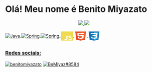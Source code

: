 <h1 align="left">Olá! Meu nome é Benito Miyazato</h1>

<div align="center">
  <a href="https://github.com/benitomiyazato">
  <img height="180em" src="https://github-readme-stats.vercel.app/api?username=benitomiyazato&show_icons=true&theme=dark&include_all_commits=true&count_private=true"/>
  <img height="180em" src="https://github-readme-stats.vercel.app/api/top-langs/?username=benitomiyazato&layout=compact&langs_count=7&theme=dark"/>
</div>
  <div style="display: inline_block"><br>
  <img align = "center" alt="Java" height="30" width="40" src="https://cdn.jsdelivr.net/gh/devicons/devicon/icons/java/java-original.svg" />
  <img align = "center" alt="Spring" height="30" width="40" src="https://cdn.jsdelivr.net/gh/devicons/devicon/icons/spring/spring-original.svg" />
  <img align = "center" alt="Spring" height="30" width="40" src=  "https://cdn.jsdelivr.net/gh/devicons/devicon/icons/mysql/mysql-original.svg" />
  <img align="center" alt="Js" height="30" width="40" src="https://raw.githubusercontent.com/devicons/devicon/master/icons/javascript/javascript-plain.svg">
  <img align="center" alt="HTML" height="30" width="40" src="https://raw.githubusercontent.com/devicons/devicon/master/icons/html5/html5-original.svg">
  <img align="center" alt="CSS" height="30" width="40" src="https://raw.githubusercontent.com/devicons/devicon/master/icons/css3/css3-original.svg">
</div>
  
  ##
  
<h3 align="left" style="display:inline_block">Redes sociais:</h3>
<a href="https://linkedin.com/in/benitomiyazato" target="blank"><img align="center" src="https://raw.githubusercontent.com/rahuldkjain/github-profile-readme-generator/master/src/images/icons/Social/linked-in-alt.svg" alt="benitomiyazato" height="30" width="40" /></a>
<a href="https://discord.gg/BeMiyaz#8584" target="blank"><img align="center" src="https://raw.githubusercontent.com/rahuldkjain/github-profile-readme-generator/master/src/images/icons/Social/discord.svg" alt="BeMiyaz#8584" height="30" width="40" /></a>

  ##
  
